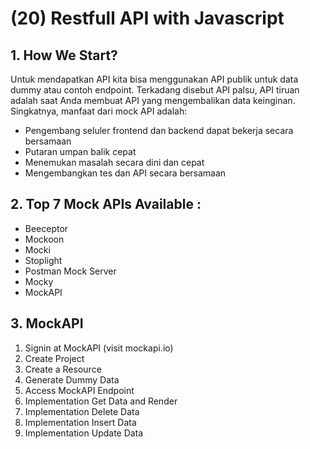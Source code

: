 # (20) Restfull API with Javascript

## 1. How We Start?

Untuk mendapatkan API kita bisa menggunakan API publik untuk data dummy atau contoh endpoint. Terkadang disebut API palsu, API tiruan adalah saat Anda membuat API yang mengembalikan data keinginan. Singkatnya, manfaat dari mock API adalah:

- Pengembang seluler frontend dan backend dapat bekerja secara bersamaan
- Putaran umpan balik cepat
- Menemukan masalah secara dini dan cepat
- Mengembangkan tes dan API secara bersamaan

## 2. Top 7 Mock APIs Available :

- Beeceptor
- Mockoon
- Mocki
- Stoplight
- Postman Mock Server
- Mocky
- MockAPI

## 3. MockAPI

1. Signin at MockAPI (visit mockapi.io)
2. Create Project
3. Create a Resource
4. Generate Dummy Data
5. Access MockAPI Endpoint
6. Implementation Get Data and Render
7. Implementation Delete Data
8. Implementation Insert Data
9. Implementation Update Data
